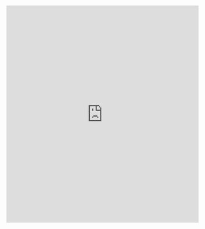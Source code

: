 <p><iframe allowfullscreen width="100%" height="569" class="google-slides-iframe" frameborder="0" scrolling="no" src="https://docs.google.com/presentation/d/e/2PACX-1vSKOruEBXo0NMHDBR69GEobjO6TV5_mfigkA972k1bn2pDShNv6rGmKhUidLXQgPvyxMYtJMbdqhCQI/embed?start=false&amp;loop=false&amp;delayms=3000"></iframe></p>